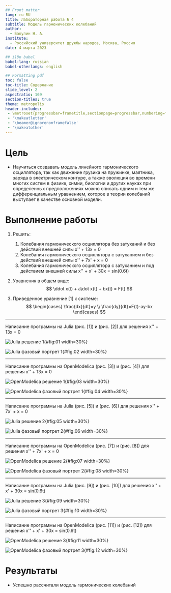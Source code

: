 ```yaml
---
## Front matter
lang: ru-RU
title: Лабораторная работа № 4
subtitle: Модель гармонических колебаний
author:
  - Бакулин Н. А.
institute:
  - Российский университет дружбы народов, Москва, Россия
date: 4 марта 2023

## i18n babel
babel-lang: russian
babel-otherlangs: english

## Formatting pdf
toc: false
toc-title: Содержание
slide_level: 2
aspectratio: 169
section-titles: true
theme: metropolis
header-includes:
 - \metroset{progressbar=frametitle,sectionpage=progressbar,numbering=fraction}
 - '\makeatletter'
 - '\beamer@ignorenonframefalse'
 - '\makeatother'
---
```


# Цель

- Научиться создавать модель линейного гармонического осциллятора, так как движение грузика на пружинке, маятника, заряда в электрическом контуре, а также эволюция во времени многих систем в физике, химии, биологии и других науках при определенных предположениях можно описать одним и тем же дифференциальным уравнением, которое в теории колебаний выступает в качестве основной модели.

# Выполнение работы
1. Решить:
    1. Колебания гармонического осциллятора без затуханий и без действий внешней силы x'' + 13x = 0   
    1. Колебания гармонического осциллятора c затуханием и без действий внешней силы x'' + 7x' + x = 0
    1. Колебания гармонического осциллятора c затуханием и под действием внешней силы x'' + x' + 30x = sin(0.6t)

1. Уравнения в общем виде:
  $$
  \ddot x(t) + a\dot x(t) + bx(t) = F(t)
  $$
    
1. Приведенное уравнение [1] к системе:
  $$
  \begin{cases}
    \frac{dx}{dt}=y
    \\
    \frac{dy}{dt}=F(t)-ay-bx
  \end{cases}
  $$
    
---

Написание программы на Julia (рис. [1]) и (рис. [2]) для решения x'' + 13x = 0
    
  ![Julia решение 1](image/solution1.png){#fig:01 width=30%}
    
  ![Julia фазовый портрет 1](image/solution1_phase.png){#fig:02 width=30%}

---

Написание программы на OpenModelica (рис. [3]) и (рис. [4]) для решения x'' + 13x = 0
    
  ![OpenModelica решение 1](image/solution1_om.png){#fig:03 width=30%}
    
  ![OpenModelica фазовый портрет 1](image/solution1_om_phase.png){#fig:04 width=30%}

---

Написание программы на Julia (рис. [5]) и (рис. [6]) для решения x'' + 7x' + x = 0
    
  ![Julia решение 2](image/solution2.png){#fig:05 width=30%}
    
  ![Julia фазовый портрет 2](image/solution2_phase.png){#fig:06 width=30%}

---

Написание программы на OpenModelica (рис. [7]) и (рис. [8]) для решения x'' + 7x' + x = 0
    
  ![OpenModelica решение 2](image/solution2_om.png){#fig:07 width=30%}
    
  ![OpenModelica фазовый портрет 2](image/solution2_om_phase.png){#fig:08 width=30%}

---

Написание программы на Julia (рис. [9]) и (рис. [10]) для решения x'' + x' + 30x = sin(0.6t)
    
  ![Julia решение 3](image/solution3.png){#fig:09 width=30%}
    
  ![Julia фазовый портрет 3](image/solution3_phase.png){#fig:10 width=30%}

---

Написание программы на OpenModelica (рис. [11]) и (рис. [12]) для решения x'' + x' + 30x = sin(0.6t)
    
  ![OpenModelica решение 3](image/solution3_om.png){#fig:11 width=30%}
    
  ![OpenModelica фазовый портрет 3](image/solution3_om_phase.png){#fig:12 width=30%}

# Результаты

- Успешно рассчитали модель гармонических колебаний
